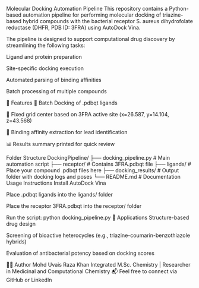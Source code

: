  Molecular Docking Automation Pipeline
This repository contains a Python-based automation pipeline for performing molecular docking of triazine-based hybrid compounds with the bacterial receptor S. aureus dihydrofolate reductase (DHFR, PDB ID: 3FRA) using AutoDock Vina.

The pipeline is designed to support computational drug discovery by streamlining the following tasks:

Ligand and protein preparation

Site-specific docking execution

Automated parsing of binding affinities

Batch processing of multiple compounds

🚀 Features
📁 Batch Docking of .pdbqt ligands

🎯 Fixed grid center based on 3FRA active site (x=26.587, y=14.104, z=43.568)

🧠 Binding affinity extraction for lead identification

📊 Results summary printed for quick review

 Folder Structure
 DockingPipeline/
├── docking_pipeline.py     # Main automation script
├── receptor/               # Contains 3FRA.pdbqt file
├── ligands/                # Place your compound .pdbqt files here
├── docking_results/        # Output folder with docking logs and poses
└── README.md               # Documentation
 Usage Instructions
 Install AutoDock Vina

Place .pdbqt ligands into the ligands/ folder

Place the receptor 3FRA.pdbqt into the receptor/ folder

Run the script:
python docking_pipeline.py
🧬 Applications
Structure-based drug design

Screening of bioactive heterocycles (e.g., triazine-coumarin-benzothiazole hybrids)

Evaluation of antibacterial potency based on docking scores

👨‍🔬 Author
Mohd Uvais Raza Khan
Integrated M.Sc. Chemistry | Researcher in Medicinal and Computational Chemistry
📬 Feel free to connect via GitHub or LinkedIn
